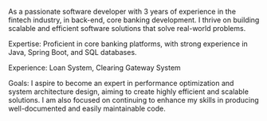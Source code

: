 As a passionate software developer with 3 years of experience in the fintech industry, in back-end, core banking development. I thrive on building scalable and efficient software solutions that solve real-world problems.

Expertise: Proficient in core banking platforms, with strong experience in Java, Spring Boot, and SQL databases.

Experience: Loan System, Clearing Gateway System

Goals: I aspire to become an expert in performance optimization and system architecture design, aiming to create highly efficient and scalable solutions. I am also focused on continuing to enhance my skills in producing well-documented and easily maintainable code.